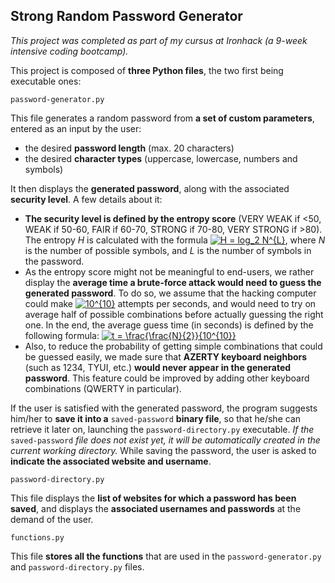 ## Strong Random Password Generator

*This project was completed as part of my cursus at Ironhack (a 9-week intensive coding bootcamp).*

This project is composed of **three Python files**, the two first being executable ones:

`password-generator.py` 

This file generates a random password from **a set of custom parameters**, entered as an input by the user:
- the  desired **password length** (max. 20 characters)
- the desired **character types** (uppercase, lowercase, numbers and symbols)

It then displays the **generated password**, along with the associated **security level**. A few details about it:

 - **The security level is defined by the entropy score** (VERY WEAK if <50, WEAK if 50-60, FAIR if 60-70, STRONG if 70-80, VERY STRONG if >80). The entropy *H* is calculated with the formula <a href="https://www.codecogs.com/eqnedit.php?latex=H&space;=&space;log_2&space;N^{L}" target="_blank"><img src="https://latex.codecogs.com/gif.latex?H&space;=&space;log_2&space;N^{L}" title="H = log_2 N^{L}" /></a>, where *N* is the number of possible symbols, and *L* is the number of symbols in the password.
 - As the entropy score might not be meaningful to end-users, we rather display the **average time a brute-force attack would need to guess the generated password**. To do so, we assume that the hacking computer could make <a href="https://www.codecogs.com/eqnedit.php?latex=10^{10}" target="_blank"><img src="https://latex.codecogs.com/gif.latex?10^{10}" title="10^{10}" /></a> attempts per seconds, and would need to try on average half of possible combinations before actually guessing the right one. In the end, the average guess time (in seconds) is defined by the following formula: 
<a href="https://www.codecogs.com/eqnedit.php?latex=t&space;=&space;\frac{\frac{N}{2}}{10^{10}}" target="_blank"><img src="https://latex.codecogs.com/gif.latex?t&space;=&space;\frac{\frac{N}{2}}{10^{10}}" title="t = \frac{\frac{N}{2}}{10^{10}}" /></a>
 - Also, to reduce the probability of getting simple combinations that could be guessed easily, we made sure that **AZERTY keyboard neighbors** (such as 1234, TYUI, etc.) **would never appear in the generated password**. This feature could be improved by adding other keyboard combinations (QWERTY in particular).

If the user is satisfied with the generated password, the program suggests him/her to **save it into a** `saved-password` **binary file**, so that he/she can retrieve it later on, launching the `password-directory.py` executable. *If the* `saved-password` *file does not exist yet, it will be automatically created in the current working directory.* While saving the password, the user is asked to **indicate the associated website and username**.

 `password-directory.py` 

This file displays the **list of websites for which a password has been saved**, and displays the **associated usernames and passwords** at the demand of the user.

`functions.py`

This file **stores all the functions** that are used in the `password-generator.py`  and  `password-directory.py` files.